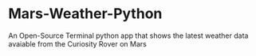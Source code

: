 # Mars-Weather-Python
An Open-Source Terminal python app that shows the latest weather data avaiable from the Curiosity Rover on Mars

<blockquote class="imgur-embed-pub" lang="en" data-id="a/vOIfHYd" data-context="false" ><a href="//imgur.com/a/vOIfHYd"></a></blockquote><script async src="//s.imgur.com/min/embed.js" charset="utf-8"></script>
